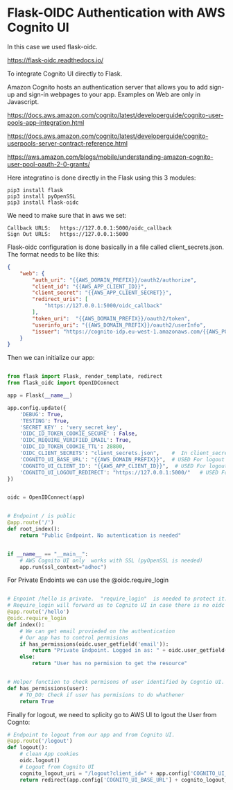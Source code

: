 # Flask-OIDC Authentication with AWS Cognito UI


In this case we used flask-oidc.

https://flask-oidc.readthedocs.io/

To integrate Cognito UI directly to Flask.



Amazon Cognito hosts an authentication server that allows you to add sign-up and sign-in webpages to your app. Examples on Web are only in Javascript.  

https://docs.aws.amazon.com/cognito/latest/developerguide/cognito-user-pools-app-integration.html

https://docs.aws.amazon.com/cognito/latest/developerguide/cognito-userpools-server-contract-reference.html

https://aws.amazon.com/blogs/mobile/understanding-amazon-cognito-user-pool-oauth-2-0-grants/



Here integratino is done directly in the Flask using this 3 modules:

    pip3 install flask
    pip3 install pyOpenSSL
    pip3 install flask-oidc


We need to make sure that in aws we set:

    Callback URLS:   https://127.0.0.1:5000/oidc_callback
    Sign Out URLS:   https://127.0.0.1:5000



Flask-oidc configuration is done basically in a file called client_secrets.json.  The format needs to be like this:

```json
{
    "web": {
        "auth_uri": "{{AWS_DOMAIN_PREFIX}}/oauth2/authorize",
        "client_id": "{{AWS_APP_CLIENT_ID}}",
        "client_secret": "{{AWS_APP_CLIENT_SECRET}}",
        "redirect_uris": [
            "https://127.0.0.1:5000/oidc_callback"
        ],
        "token_uri":  "{{AWS_DOMAIN_PREFIX}}/oauth2/token",
        "userinfo_uri": "{{AWS_DOMAIN_PREFIX}}/oauth2/userInfo",
        "issuer": "https://cognito-idp.eu-west-1.amazonaws.com/{{AWS_POOL_ID}}"
    }
}
```


Then we can initialize our app:

```python

from flask import Flask, render_template, redirect
from flask_oidc import OpenIDConnect

app = Flask(__name__)

app.config.update({
    'DEBUG': True,
    'TESTING': True,
    'SECRET_KEY' : 'very_secret_key',
    'OIDC_ID_TOKEN_COOKIE_SECURE' : False,
    'OIDC_REQUIRE_VERIFIED_EMAIL': True,
    'OIDC_ID_TOKEN_COOKIE_TTL': 28800,
    'OIDC_CLIENT_SECRETS': "client_secrets.json",    #  In client_secrets.json is defined all URLs for Cognito UI
    'COGNITO_UI_BASE_URL': "{{AWS_DOMAIN_PREFIX}}",  # USED For logout
    'COGNITO_UI_CLIENT_ID': "{{AWS_APP_CLIENT_ID}}",  # USED For logout
    'COGNITO_UI_LOGOUT_REDIRECT': "https://127.0.0.1:5000/"   # USED For logout
})


oidc = OpenIDConnect(app)


# Endpoint / is public
@app.route('/')
def root_index():
    return "Public Endpoint. No autentication is needed"


if __name__ == "__main__":
    # AWS Cognito UI only  works with SSL (pyOpenSSL is needed) 
    app.run(ssl_context="adhoc")

``` 



For Private Endoints we can use the @oidc.require_login 


```py

# Enpoint /hello is private.  "require_login"  is needed to protect it. 
# Require_login will forward us to Cognito UI in case there is no oidc session created
@app.route('/hello')
@oidc.require_login
def index():
    # We can get email provieded on the authentication
    # Our app has to control permisions
    if has_permissions(oidc.user_getfield('email')):
        return "Private Endpoint. Logged in as: " + oidc.user_getfield('email') 
    else:
        return "User has no permision to get the resource"


# Helper function to check permisons of user identified by Cogntio UI.
def has_permissions(user):
    # TO_DO: Check if user has permisions to do whathener
    return True

```




Finally for logout, we need to splicity go to AWS UI to lgout the User from Cognto:

```py
# Endpoint to logout from our app and from Cognito UI.
@app.route('/logout')
def logout():
    # clean App cookies
    oidc.logout()
    # Logout from Cognito UI
    cognito_logout_uri = "/logout?client_id=" + app.config['COGNITO_UI_CLIENT_ID'] + "&logout_uri=" + app.config['COGNITO_UI_LOGOUT_REDIRECT']
    return redirect(app.config['COGNITO_UI_BASE_URL'] + cognito_logout_uri)

```





